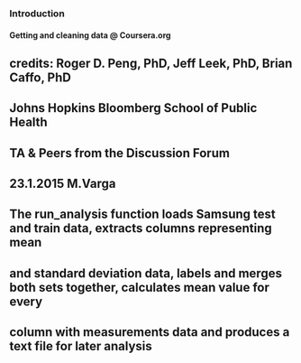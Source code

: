 ### Introduction
####
####  Getting and cleaning data @ Coursera.org
## credits:  Roger D. Peng, PhD, Jeff Leek, PhD, Brian Caffo, PhD
##           Johns Hopkins Bloomberg School of Public Health
##           TA & Peers from the Discussion Forum 
##           
## 23.1.2015 M.Varga
##
##
## The run_analysis function loads Samsung test and train data, extracts columns representing mean 
## and standard deviation data, labels and merges both sets together, calculates mean value for every 
## column with measurements data and produces a text file for later analysis 

